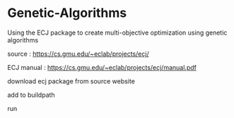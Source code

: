 # Genetic-Algorithms

Using the ECJ package to create multi-objective optimization using genetic algorithms

source : https://cs.gmu.edu/~eclab/projects/ecj/

ECJ manual : https://cs.gmu.edu/~eclab/projects/ecj/manual.pdf

download ecj package from source website

add to buildpath

run
